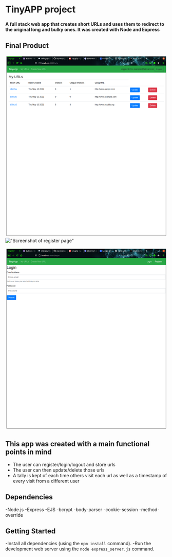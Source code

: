 # TinyAPP project
#### A full stack web app that creates short URLs and uses them to redirect to the original long and bulky ones. It was created with Node and Express 

## Final Product

!["Screenshot of URLs page"](https://raw.githubusercontent.com/mphbo/tinyapp/master/docs/urls.png)
!["Screenshot of register page"](https://raw.githubusercontent.com/mphbo/tinyapp/master/docs/show.pnghttps://raw.githubusercontent.com/mphbo/tinyapp/master/docs/show.png)

!["Screenshot of register page"](https://raw.githubusercontent.com/mphbo/tinyapp/master/docs/login.png)




## This app was created with a main functional points in mind
* The user can register/login/logout and store urls
* The user can then update/delete those urls
* A tally is kept of each time others visit each url as well as a timestamp of every visit from a different user

## Dependencies
-Node.js
-Express
-EJS
-bcrypt
-body-parser
-cookie-session
-method-override

## Getting Started
-Install all dependencies (using the `npm install` command).
-Run the development web server using the `node express_server.js` command.